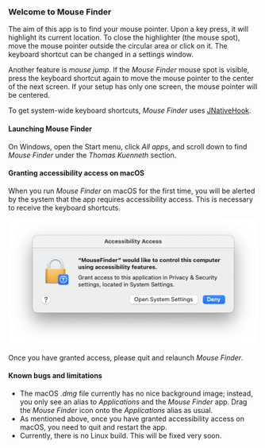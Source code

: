 ### Welcome to Mouse Finder

The aim of this app is to find your mouse pointer. Upon a key press, it will highlight its current location. To close the highlighter (the mouse spot), move the mouse pointer outside the circular area or click on it. The keyboard shortcut can be changed in a settings window.

Another feature is *mouse jump*. If the *Mouse Finder* mouse spot is visible, press the keyboard shortcut again to move the mouse pointer to the center of the next screen. If your setup has only one screen, the mouse pointer will be centered.

To get system-wide keyboard shortcuts, *Mouse Finder* uses [JNativeHook](https://github.com/kwhat/jnativehook).

#### Launching Mouse Finder

On Windows, open the Start menu, click *All apps*, and scroll down to find *Mouse Finder* under the *Thomas Kuenneth* section.

#### Granting accessibility access on macOS

When you run *Mouse Finder* on macOS for the first time, you will be alerted by the system that the app requires accessibility access. This is necessary to receive the keyboard shortcuts.

![Requesting accessibility access](screenshots/accessibility_access.png?raw=true "Requesting accessibility access")

Once you have granted access, please quit and relaunch *Mouse Finder*.

#### Known bugs and limitations

- The macOS *.dmg* file currently has no nice background image; instead, you only see an alias to *Applications* and the *Mouse Finder* app. Drag the *Mouse Finder* icon onto the *Applications* alias as usual.
- As mentioned above, once you have granted accessibility access on macOS, you need to quit and restart the app.
- Currently, there is no Linux build. This will be fixed very soon.